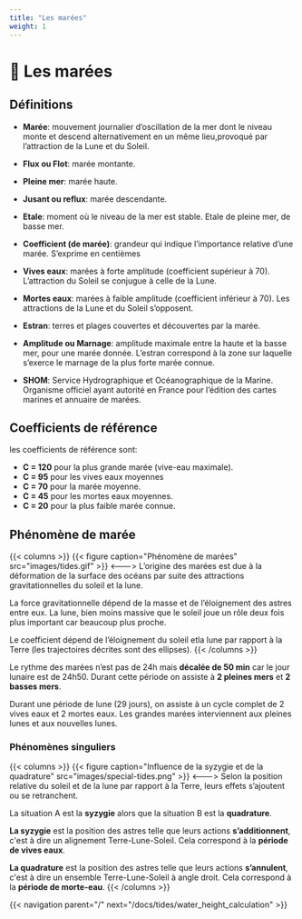 ```yaml
---
title: "Les marées"
weight: 1
---
```


# 🌊 Les marées

## Définitions

* **Marée**: mouvement journalier d’oscillation de la mer dont le niveau monte et descend alternativement en un même lieu,provoqué par l’attraction de la Lune et du Soleil.

* **Flux ou Flot**: marée montante.

* **Pleine mer**: marée haute.

* **Jusant ou reflux**: marée descendante.

* **Etale**: moment où le niveau de la mer est stable. Etale de pleine mer, de basse mer.

* **Coefficient (de marée)**: grandeur qui indique l’importance relative d’une marée. S’exprime en centièmes

* **Vives eaux**: marées à forte amplitude (coefficient supérieur à 70). L’attraction du Soleil se conjugue à celle de la Lune.

* **Mortes eaux**: marées à faible amplitude (coefficient inférieur à 70). Les attractions de la Lune et du Soleil s’opposent.

* **Estran**: terres et plages couvertes et découvertes par la marée.

* **Amplitude ou Marnage**: amplitude maximale entre la haute et la basse mer, pour une marée donnée. L’estran correspond à la zone sur laquelle s’exerce le marnage de la plus forte marée connue.

* **SHOM**: Service Hydrographique et Océanographique de la Marine. Organisme officiel ayant autorité en France pour l’édition des cartes marines et annuaire de marées.

## Coefficients de référence
les coefficients de référence sont:

* **C = 120** pour la plus grande marée (vive-eau maximale).
* **C = 95** pour les vives eaux moyennes
* **C = 70** pour la marée moyenne.
* **C = 45** pour les mortes eaux moyennes.
* **C = 20** pour la plus faible marée connue.

## Phénomène de marée

{{< columns >}}
{{< figure caption="Phénomène de marées" src="images/tides.gif" >}}
<--->
L’origine des marées est due à la déformation de la surface des océans par suite des attractions gravitationnelles du soleil et la lune.

La force gravitationnelle dépend de la masse et de l’éloignement des astres entre eux. La lune, bien moins massive que le soleil joue un rôle deux fois plus important car beaucoup plus proche.

Le coefficient dépend de l’éloignement du soleil etla lune par rapport à la Terre (les trajectoires décrites sont des ellipses).
{{< /columns >}}

Le rythme des marées n’est pas de 24h mais **décalée de 50 min** car le jour lunaire est de 24h50. Durant cette période on assiste à **2 pleines mers** et **2 basses mers**.

Durant une période de lune (29 jours), on assiste à un cycle complet de 2 vives eaux et 2 mortes eaux. Les grandes marées interviennent aux pleines lunes et aux nouvelles lunes.

### Phénomènes singuliers
{{< columns >}}
{{< figure caption="Influence de la syzygie et de la quadrature" src="images/special-tides.png" >}}
<--->
Selon la position relative du soleil et de la lune par rapport à la Terre, leurs effets s’ajoutent ou se retranchent.

La situation A est la **syzygie** alors que la situation B est la **quadrature**.

**La syzygie** est la position des astres telle que leurs actions **s’additionnent**, c'est à dire un alignement Terre-Lune-Soleil. Cela correspond à la **période de vives eaux**.

**La quadrature** est la position des astres telle que leurs actions **s’annulent**, c'est à dire un ensemble Terre-Lune-Soleil à angle droit. Cela correspond à la **période de morte-eau**.
{{< /columns >}}

{{< navigation parent="/" next="/docs/tides/water_height_calculation" >}}
